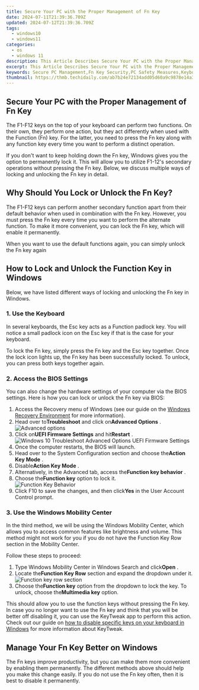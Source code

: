 ```yaml
---
title: Secure Your PC with the Proper Management of Fn Key
date: 2024-07-11T21:39:36.709Z
updated: 2024-07-12T21:39:36.709Z
tags:
  - windows10
  - windows11
categories:
  - os
  - windows 11
description: This Article Describes Secure Your PC with the Proper Management of Fn Key
excerpt: This Article Describes Secure Your PC with the Proper Management of Fn Key
keywords: Secure PC Management,Fn Key Security,PC Safety Measures,Keyboard Lockdown,Safe Computing Practices,Manage Fn Keys Well,Enhance Pc Defenses
thumbnail: https://thmb.techidaily.com/ab7b24e72134add05d60a9c9878e14a3ae56dcbc709b29d6e1455394b97ec52a.jpg
---
```


## Secure Your PC with the Proper Management of Fn Key

 The F1-F12 keys on the top of your keyboard can perform two functions. On their own, they perform one action, but they act differently when used with the Function (Fn) key. For the latter, you need to press the Fn key along with any function key every time you want to perform a distinct operation.

 If you don't want to keep holding down the Fn key, Windows gives you the option to permanently lock it. This will allow you to utilize F1-12's secondary operations without pressing the Fn key. Below, we discuss multiple ways of locking and unlocking the Fn key in detail.

## Why Should You Lock or Unlock the Fn Key?

 The F1-F12 keys can perform another secondary function apart from their default behavior when used in combination with the Fn key. However, you must press the Fn key every time you want to perform the alternate function. To make it more convenient, you can lock the Fn key, which will enable it permanently.

 When you want to use the default functions again, you can simply unlock the Fn key again

## How to Lock and Unlock the Function Key in Windows

 Below, we have listed different ways of locking and unlocking the Fn key in Windows.

### 1\. Use the Keyboard

 In several keyboards, the Esc key acts as a Function padlock key. You will notice a small padlock icon on the Esc key if that is the case for your keyboard.

 To lock the Fn key, simply press the Fn key and the Esc key together. Once the lock icon lights up, the Fn key has been successfully locked. To unlock, you can press both keys together again.

### 2\. Access the BIOS Settings

 You can also change the hardware settings of your computer via the BIOS settings. Here is how you can lock or unlock the Fn key via BIOS:

1. Access the Recovery menu of Windows (see our guide on the [Windows Recovery Environment](https://www.makeuseof.com/windows-recovery-environment-explanation/) for more information).
2. Head over to**Troubleshoot** and click on**Advanced Options** .  
![Advanced options](https://static1.makeuseofimages.com/wordpress/wp-content/uploads/2022/05/win10-troubleshoot-advanced-options-1.jpg)
3. Click on**UEFI Firmware Settings** and hit**Restart** .  
![Windows 10 Troubleshoot Advanced Options UEFI Firmware Settings](https://static1.makeuseofimages.com/wordpress/wp-content/uploads/2014/05/uefi-screenshot.jpg)
4. Once the computer restarts, the BIOS will launch.
5. Head over to the System Configuration section and choose the**Action Key Mode** .
6. Disable**Action Key Mode** .
7. Alternatively, in the Advanced tab, access the**Function key behavior** .
8. Choose the**Function key** option to lock it.  
![Function Key Behavior](https://static1.makeuseofimages.com/wordpress/wp-content/uploads/2022/12/function-key.jpg)
9. Click F10 to save the changes, and then click**Yes** in the User Account Control prompt.

### 3\. Use the Windows Mobility Center

 In the third method, we will be using the Windows Mobility Center, which allows you to access common features like brightness and volume. This method might not work for you if you do not have the Function Key Row section in the Mobility Center.

Follow these steps to proceed:

1. Type Windows Mobility Center in Windows Search and click**Open** .
2. Locate the**Function Key Row** section and expand the dropdown under it.  
![Function key row section](https://static1.makeuseofimages.com/wordpress/wp-content/uploads/2022/12/function-key-row.jpg)
3. Choose the**Function key** option from the dropdown to lock the key. To unlock, choose the**Multimedia key** option.

 This should allow you to use the function keys without pressing the Fn key. In case you no longer want to use the Fn key and think that you will be better off disabling it, you can use the KeyTweak app to perform this action. Check out our guide on [how to disable specific keys on your keyboard in Windows](https://www.makeuseof.com/tag/disable-specific-keys-keyboard-windows-10/) for more information about KeyTweak.

## Manage Your Fn Key Better on Windows

 The Fn keys improve productivity, but you can make them more convenient by enabling them permanently. The different methods above should help you make this change easily. If you do not use the Fn key often, then it is best to disable it permanently.

<ins class="adsbygoogle"
     style="display:block"
     data-ad-format="autorelaxed"
     data-ad-client="ca-pub-7571918770474297"
     data-ad-slot="1223367746"></ins>



<ins class="adsbygoogle"
     style="display:block"
     data-ad-client="ca-pub-7571918770474297"
     data-ad-slot="8358498916"
     data-ad-format="auto"
     data-full-width-responsive="true"></ins>




